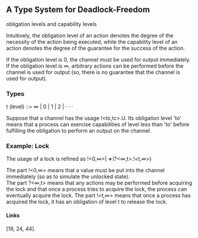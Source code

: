 ## A Type System for Deadlock-Freedom

obligation levels and capability levels

Intuitively, the obligation level of an action denotes the degree of the necessity of the action being executed, while the capability level of an action denotes the degree of the guarantee for the success of the action.

If the obligation level is 0, the channel must be used for output immediately. 
If the obligation level is ∞, arbitrary actions can be performed before the channel is used for output (so, there is no guarantee that the channel is used for output).

### Types

t (level) ::= ∞ | 0 | 1 | 2 | · · ·


Suppose that a channel has the usage !<to,tc>.U. Its obligation level 'to' means that a process can exercise capabilities of level less than 'to' before fulfilling the obligation to perform an output on the channel.


### Example: Lock
The usage of a lock is refined as !<0,∞>| ∗(?<∞,t>.!<t,∞>)

The part !<0,∞> means that a value must be put into the channel immediately (so as to simulate the unlocked state).  
The part ?<∞,t> means that any actions may be performed before acquiring the lock and that once a process tries to acquire the lock, the process can eventually acquire the lock.
The part !<t,∞> means that once a process has acquired the lock, it has an obligation of level t to release the lock. 



#### Links
[19, 24, 44].
